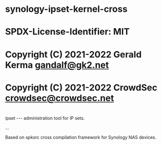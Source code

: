 # synology-ipset-kernel-cross
#
# SPDX-License-Identifier: MIT
#
# Copyright (C) 2021-2022 Gerald Kerma <gandalf@gk2.net>
# Copyright (C) 2021-2022 CrowdSec <crowdsec@crowdsec.net>
#

ipset --- administration tool for IP sets.

...

Based on spksrc cross compilation framework for Synology NAS devices.
